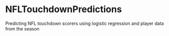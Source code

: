 # NFLTouchdownPredictions
Predicting NFL touchdown scorers using logistic regression and player data from the season
